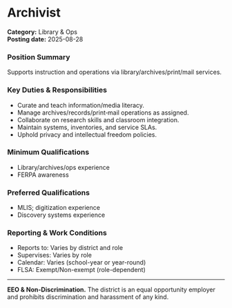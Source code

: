 # Archivist

**Category:** Library & Ops  
**Posting date:** 2025-08-28

### Position Summary

Supports instruction and operations via library/archives/print/mail services.

### Key Duties & Responsibilities
- Curate and teach information/media literacy.
- Manage archives/records/print‑mail operations as assigned.
- Collaborate on research skills and classroom integration.
- Maintain systems, inventories, and service SLAs.
- Uphold privacy and intellectual freedom policies.

### Minimum Qualifications
- Library/archives/ops experience
- FERPA awareness

### Preferred Qualifications
- MLIS; digitization experience
- Discovery systems experience

### Reporting & Work Conditions
- Reports to: Varies by district and role
- Supervises: Varies by role
- Calendar: Varies (school-year or year-round)
- FLSA: Exempt/Non-exempt (role-dependent)

---
**EEO & Non-Discrimination.** The district is an equal opportunity employer and prohibits discrimination and harassment of any kind.
